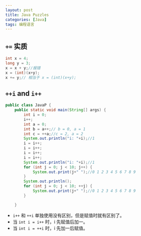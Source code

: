 ```yaml
---
layout: post
title: Java Puzzles
categories: [Java]
tags: 编程语言
---
```


## `+=` 实质
```java
int x = 4;
long y = 3;
x = x + y;//报错
x = (int)(x+y);
x += y;// 相当于 x = (int)(x+y);
```
## `++i` and `i++`
```java
public class JavaP {
    public static void main(String[] args) {
        int i = 0;
        i++;
        int a = 0;
        int b = a++;// b = 0, a = 1
        int c = ++a;//c = 2, a = 2
        System.out.println("i: "+i);//1    
        i = i++;
        i = i++;
        i = i++;
        i = i++;
        System.out.println("i: "+i);//1
        for (int j = 0; j < 10; j++) {
            System.out.print(j+" ");//0 1 2 3 4 5 6 7 8 9 
        }
        System.out.println();
        for (int j = 0; j < 10; ++j) {
            System.out.print(j+" ");//0 1 2 3 4 5 6 7 8 9 
        }

    }

```
* `i++` 和 `++i` 单独使用没有区别，但是赋值时就有区别了。
* 当 `int i = i++` 时，i 先赋值后加一。
* 当 `int i = ++i` 时，i 先加一后赋值。
